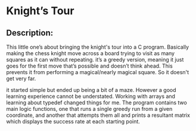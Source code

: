 # Knight’s Tour

## Description:
This little one’s about bringing the knight's tour into a C program. Basically making the chess knight move across a board trying to visit as many squares as it can without repeating.
it’s a greedy version, meaning it just goes for the first move that’s possible and doesn’t think ahead. This prevents it from performing a magical/nearly magical square. So it doesn't get very far. 

it started simple but ended up being a bit of a maze. However a good learning experience cannot be understated. Working with arrays and learning about typedef changed things for me.
The program contains two main logic functions, one that runs a single greedy run from a given coordinate, and another that attempts them all and prints a resultant matrix which displays the success rate
at each starting point. 
